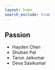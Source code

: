 ```yaml
---
layout: home
search_exclude: true
---
```

## Passion
- Hayden Chen
- Shuban Pal
- Tarun Jaikumar
- Deva Sasikumar

<link rel="stylesheet" href="assets/style/css/style.css">

<head>
    <title>Flask Button Example</title>
    <style>
   
    </style>

</head>
<body>
    <button id="submitButton">Submit Text</button>
    <div id="result"></div>

<script>
    document.getElementById('submitButton').addEventListener('click', function() {
        var text = "Example text to submit";  // You can replace this with the actual text you want to submit

        // Send a POST request to the Flask endpoint
        fetch('/submit', {
            method: 'POST',
            headers: {
                'Content-Type': 'application/json'
            },
            body: JSON.stringify({ text: text })
        })
        .then(response => response.json())
        .then(data => {
            document.getElementById('result').innerText = data.message;
        });
    });
</script>
</body>

<div id="firstSection">
    <h2>Click as much as you can before someone hits ctrl-R on you</h2>
    <p id="firstText">Click the button!</p>
    <button id="button1">CLICK ME!!</button>
    <p id="count">0</p>
</div>

<script>
function clickedButton() {
    var firsthref = document.getElementById("firstText")
    firstText.innerHTML = "Keep clicking it!"
    var num = document.getElementById("count")
    num.innerHTML = String(parseInt(num.innerHTML)+1)
}
var thebutton = document.getElementById("button1")
thebutton.onclick = clickedButton // on click, call the above function
</script>

Just to demonstrate our knowledge of JS

# Sections